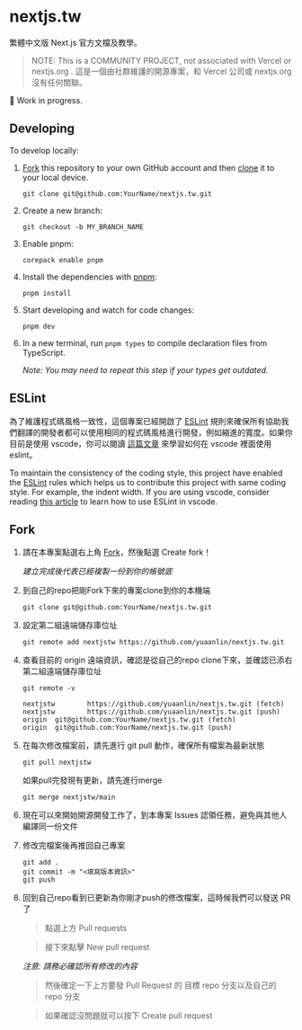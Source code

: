 # nextjs.tw

繁體中文版 Next.js 官方文檔及教學。

> NOTE: This is a COMMUNITY PROJECT, not associated with Vercel or nextjs.org .
> 這是一個由社群維護的開源專案，和 Vercel 公司或 nextjs.org 沒有任何關聯。

👷 Work in progress.

## Developing

To develop locally:

1. [Fork](https://help.github.com/articles/fork-a-repo/) this repository to your
   own GitHub account and then
   [clone](https://help.github.com/articles/cloning-a-repository/) it to your local device.
   ```
   git clone git@github.com:YourName/nextjs.tw.git
   ```
2. Create a new branch:
   ```
   git checkout -b MY_BRANCH_NAME
   ```
3. Enable pnpm:
   ```
   corepack enable pnpm
   ```
4. Install the dependencies with [pnpm](https://pnpm.io/):
   ```
   pnpm install
   ```
5. Start developing and watch for code changes:
   ```
   pnpm dev
   ```
6. In a new terminal, run `pnpm types` to compile declaration files from
   TypeScript.

   _Note: You may need to repeat this step if your types get outdated._


## ESLint

為了維護程式碼風格一致性，這個專案已經開啟了 [ESLint](https://eslint.org/) 規則來確保所有協助我們翻譯的開發者都可以使用相同的程式碼風格進行開發，例如縮進的寬度。如果你目前是使用 vscode，你可以閱讀 [這篇文章](https://www.robinwieruch.de/vscode-eslint/) 來學習如何在 vscode 裡面使用 eslint。

To maintain the consistency of the coding style, this project have enabled the [ESLint](https://eslint.org/) rules which helps us to contribute this project with same coding style. For example, the indent width. If you are using vscode, consider reading [this article](https://www.robinwieruch.de/vscode-eslint/)  to learn how to use ESLint in vscode.


## Fork
1. 請在本專案點選右上角 [Fork](https://github.com/yuaanlin/nextjs.tw/fork)，然後點選 Create fork！

   _建立完成後代表已經複製一份到你的帳號底_

2. 到自己的repo把剛Fork下來的專案clone到你的本機端
   ```
   git clone git@github.com:YourName/nextjs.tw.git
   ```
3. 設定第二組遠端儲存庫位址
   ```
   git remote add nextjstw https://github.com/yuaanlin/nextjs.tw.git 
   ```
4. 查看目前的 origin 遠端資訊，確認是從自己的repo clone下來，並確認已添右第二組遠端儲存庫位址
   ```
   git remote -v
   ```
   ```
   nextjstw        https://github.com/yuaanlin/nextjs.tw.git (fetch)
   nextjstw        https://github.com/yuaanlin/nextjs.tw.git (push)
   origin  git@github.com:YourName/nextjs.tw.git (fetch)
   origin  git@github.com:YourName/nextjs.tw.git (push)
   ```
5. 在每次修改檔案前，請先進行 git pull 動作，確保所有檔案為最新狀態
   ```
   git pull nextjstw
   ```
   如果pull完發現有更新，請先進行merge
   ```
   git merge nextjstw/main
   ```
6. 現在可以來開始開源開發工作了，到本專案 Issues 認領任務，避免與其他人編譯同一份文件
7. 修改完檔案後再推回自己專案
   ```
   git add .
   git commit -m "<填寫版本資訊>"
   git push
   ```
8. 回到自己repo看到已更新為你剛才push的修改檔案，這時候我們可以發送 PR 了

   > 點選上方 Pull requests

   > 接下來點擊 New pull request

   _注意: 請務必確認所有修改的內容_

   > 然後確定一下上方要發 Pull Request 的 目標 repo 分支以及自己的 repo 分支

   > 如果確認沒問題就可以按下 Create pull request